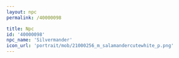 ```yaml
---
layout: npc
permalink: /40000098

title: Npc
id: '40000098'
npc_name: 'Silvermander'
icon_url: 'portrait/mob/21000256_m_salamandercutewhite_p.png'
---
```

